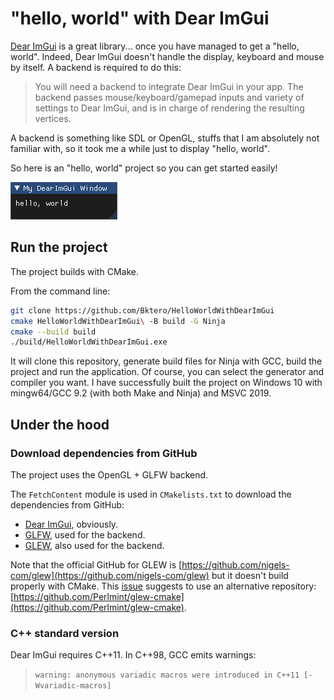 # "hello, world" with Dear ImGui

[Dear ImGui](https://github.com/ocornut/imgui) is a great library... once you have managed to get a "hello, world". Indeed, Dear ImGui doesn't handle the display, keyboard and mouse by itself. A backend is required to do this:

> You will need a backend to integrate Dear ImGui in your app. The backend passes mouse/keyboard/gamepad inputs and variety of settings to Dear ImGui, and is in charge of rendering the resulting vertices.

A backend is something like SDL or OpenGL, stuffs that I am absolutely not familiar with, so it took me a while just to display "hello, world".

So here is an "hello, world" project so you can get started easily!

![hello world](helloworld.png)

## Run the project

The project builds with CMake.

From the command line:

```bash
git clone https://github.com/Bktero/HelloWorldWithDearImGui
cmake HelloWorldWithDearImGui\ -B build -G Ninja
cmake --build build
./build/HelloWorldWithDearImGui.exe
```

It will clone this repository, generate build files for Ninja with GCC, build the project and run the application. Of course, you can select the generator and compiler you want. I have successfully built the project on Windows 10 with mingw64/GCC 9.2 (with both Make and Ninja) and MSVC 2019.

## Under the hood

### Download dependencies from GitHub

The project uses the OpenGL + GLFW backend.

The `FetchContent` module is used in `CMakelists.txt` to download the dependencies from GitHub:

* [Dear ImGui](https://github.com/ocornut/imgui), obviously.
* [GLFW](https://github.com/glfw/glfw), used for the backend.
* [GLEW](https://github.com/Perlmint/glew-cmake.git), also used for the backend.

Note that the official GitHub for GLEW is [https://github.com/nigels-com/glew](https://github.com/nigels-com/glew) but it doesn't build properly with CMake. This [issue](https://github.com/nigels-com/glew/issues/291) suggests to use an alternative repository: [https://github.com/Perlmint/glew-cmake](https://github.com/Perlmint/glew-cmake).

### C++ standard version

Dear ImGui requires C++11. In C++98, GCC emits warnings:

>`warning: anonymous variadic macros were introduced in C++11 [-Wvariadic-macros]`
